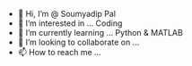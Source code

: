 - 👋 Hi, I’m @ Soumyadip Pal
- 👀 I’m interested in ... Coding
- 🌱 I’m currently learning ... Python & MATLAB
- 💞️ I’m looking to collaborate on ...
- 📫 How to reach me ... 

<!---
SoumyadipPal26/SoumyadipPal26 is a ✨ special ✨ repository because its `README.md` (this file) appears on your GitHub profile.
You can click the Preview link to take a look at your changes.
--->
